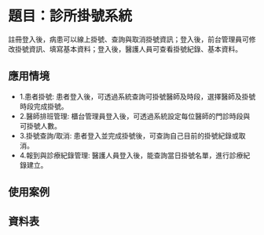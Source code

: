 # 題目：診所掛號系統
註冊登入後，病患可以線上掛號、查詢與取消掛號資訊；登入後，前台管理員可修改掛號資訊、填寫基本資料；登入後，醫護人員可查看掛號紀錄、基本資料。
## 應用情境
* 1.患者掛號: 患者登入後，可透過系統查詢可掛號醫師及時段，選擇醫師及掛號時段完成掛號。
* 2.醫師排班管理: 櫃台管理員登入後，可透過系統設定每位醫師的門診時段與可掛號人數。
* 3.掛號查詢/取消: 患者登入並完成掛號後，可查詢自己目前的掛號紀錄或取消。
* 4.報到與診療紀錄管理: 醫護人員登入後，能查詢當日掛號名單，進行診療紀錄建立。
## 使用案例
## 資料表
